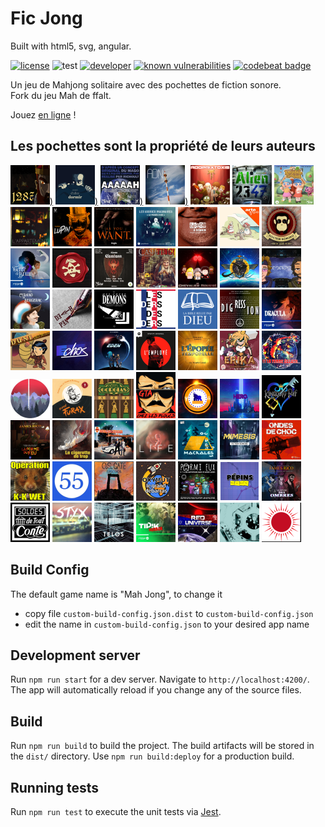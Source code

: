 # Fic Jong

Built with html5, svg, angular.

[![license](https://img.shields.io/github/license/ffalt/mah.svg)](http://opensource.org/licenses/MIT)
![test](https://github.com/ffalt/mah/workflows/test/badge.svg)
[![developer](https://img.shields.io/badge/developer-awesome-brightgreen.svg)](https://github.com/ffalt/mah)
[![known vulnerabilities](https://snyk.io/test/github/ffalt/mah/badge.svg)](https://snyk.io/test/github/ffalt/mah)
[![codebeat badge](https://codebeat.co/badges/021d3bc7-e512-473b-b99e-80e7650ba57f)](https://codebeat.co/projects/github-com-ffalt-mah-main)

Un jeu de Mahjong solitaire avec des pochettes de fiction sonore.  
Fork du jeu Mah de ffalt.

Jouez [en ligne](https://zenigata.github.io/ficjong/) !

## Les pochettes sont la propriété de leurs auteurs
[![1287](/src/assets/svg/ficson/01.png))](http://1287.aerrond.com/)
[![AAAAAH](/src/assets/svg/ficson/02.png))](https://javras.fr/sagas-mp3/aaaaah/)
[![Avant d'aller dormir](/src/assets/svg/ficson/03.png))](https://avantdallerdormir.fr/episodes.html)
[![ADN 2082](/src/assets/svg/ficson/04.png))](https://www.studiotjp.com/adn2082/)
[![Adoprixtoxis](/src/assets/svg/ficson/05.png)](https://www.capitainegloomy.com/episodes/)
[![Alien 2347](/src/assets/svg/ficson/06.png)](https://www.alien2347.com/)
[![Amydale Crossing](/src/assets/svg/ficson/07.png)](https://javras.fr/sagas-mp3/amydale-crossing/)
[![L'Appartement](/src/assets/svg/ficson/08.png)](https://www.studiotjp.com/appartement/)
[![Arsène Lupin, gentleman cambrioleur](/src/assets/svg/ficson/09.png)](https://studiominuit.com/podcast/22/arsene-lupin-gentleman-cambrioleur)
[![As You Want.](/src/assets/svg/ficson/10.png)](https://www.engle.fr/as-you-want)
[![Les Assises Imaginaires](/src/assets/svg/ficson/11.png)](https://shows.acast.com/les-assises-imaginaires)
[![Bisou à demain](/src/assets/svg/ficson/12.png)](https://soundcloud.com/user-989394393/sets/bisou-a-demain)
[![Anne Bonny, la reine des pirates](/src/assets/svg/ficson/13.png)](https://www.arteradio.com/serie/anne_bonny_la_reine_des_pirates/2400)
[![Docteur Bonobo Show](/src/assets/svg/ficson/14.png)](https://www.youtube.com/watch?v=RNDLM1oR0UU&list=PLJzNvGT45xJyKMKlIFQeaN2uWFO3Bspyc)
[![Terre de Brume](/src/assets/svg/ficson/15.png)](https://lavoixdanstatete.com/podcast/terre-de-brume/)
[![Le Cacao Qui Tue](/src/assets/svg/ficson/16.png)](https://www.youtube.com/@lecacaoquitue8900)
[![Camlann](/src/assets/svg/ficson/17.png)](https://javras.fr/sagas-mp3/camlann/)
[![CA$HTING](/src/assets/svg/ficson/18.png)](http://www.cashting.teamjavras.fr/)
[![Le Chevalier Bourré](/src/assets/svg/ficson/19.png)](http://chevalierbourre.studiosfal.com/)
[![Clyde Vanilla](/src/assets/svg/ficson/20.png)](https://podcloud.fr/podcast/clydevanilla)
[![Cockpit](/src/assets/svg/ficson/21.png)](https://cockpitlaserie.lepodcast.fr/)
[![Cyrano de Bergerac](/src/assets/svg/ficson/22.png)](https://cyranodebergerac.lepodcast.fr/)
[![Death Pen](/src/assets/svg/ficson/23.png)](https://maceprod.jimdofree.com/sagas-mp3/)
[![Oranu - Mes Chers Démons](/src/assets/svg/ficson/24.png)](https://www.youtube.com/watch?v=Og4FDA0E8yE)
[![Les Ders des Ders](/src/assets/svg/ficson/25.png)](http://www.pharzor.fr/les-ders-des-ders)
[![La Bible relue par Dieu](/src/assets/svg/ficson/26.png)](http://dequaliter.com/)
[![Digression](/src/assets/svg/ficson/27.png)](https://audiodidact.fr/fiction-sonore/digression-2021/)
[![Dracula](/src/assets/svg/ficson/28.png)](https://auvio.rtbf.be/emission/dracula-24068)
[![Dune pour les Nuls](/src/assets/svg/ficson/29.png)](https://freganletohic.wixsite.com/dune)
[![ECHOS](/src/assets/svg/ficson/30.png)](https://www.youtube.com/watch?v=kjAO_QhgcmU&list=PL2_6NWjFJ82JvYbr6H0nQF_T9o12WiiKl)
[![Eden](/src/assets/svg/ficson/31.png)](https://www.audiodramax.com/eden/)
[![L'employé](/src/assets/svg/ficson/32.png)](https://open.spotify.com/show/4eG0p1ECR2jxiMAg9YGJaE?si=r8qlGesjTeOQvRoF6Om4Lg&nd=1)
[![L'épopée temporelle](/src/assets/svg/ficson/33.png)](https://www.youtube.com/watch?v=XZnySZWeSJM&list=PLN-TcjS0qZKXFfIUWXxv9bvs19868yJiJ)
[![Erika et les princes en détresse](/src/assets/svg/ficson/34.png)](https://javras.fr/sagas-mp3/erika-et-les-princes-en-detresse/)
[![Et la Terre éclata...](/src/assets/svg/ficson/35.png)](https://boum.studiotjp.com/)
[![Forêt/Cache/Arbre](/src/assets/svg/ficson/36.png)](https://www.foretcachearbre.com/)
[![Signé Furax](/src/assets/svg/ficson/37.png)](http://www.signefurax.fr/)
[![Hôtel Gorgias](/src/assets/svg/ficson/38.png)](https://podcastaddict.com/podcast/3918620)
[![GTA chez les ploucs](/src/assets/svg/ficson/39.png)](https://podtail.com/podcast/gta-chez-les-ploucs/)
[![Hectore ou les Chroniques d'un Rastronaute](/src/assets/svg/ficson/40.png)](https://labsurdeloutre.wordpress.com/)
[![HERO](/src/assets/svg/ficson/41.png)](https://belisairhouse.net/feuilletons/hero/)
[![Kingdom Paf](/src/assets/svg/ficson/42.png)](http://www.kingdompaf.com/)
[![James Rico - La forme du Feu](/src/assets/svg/ficson/43.png)](https://audiodidact.fr/podcast/james-rico-vol-05-la-forme-du-feu/)
[![La cigarette de trop](/src/assets/svg/ficson/44.png)](https://www.youtube.com/watch?v=zaSqq7eit2w&list=PLEMsO0HeuSFg9WRr12aNxxg6Ut5Q1Euvm)
[![Les Pourfendeurs](/src/assets/svg/ficson/45.png)](https://pourfendeurs.studiotjp.com/)
[![L I F E](/src/assets/svg/ficson/46.png)](https://podcloud.fr/podcast/monosaudiodidact/episode/life)
[![Macrales](/src/assets/svg/ficson/47.png)](https://lvdt-studio.com/macrales-2/)
[![Mimesis](/src/assets/svg/ficson/48.png)](https://podcast.ausha.co/mimesis-la-fiction-sonore)
[![Ondes de Choc](/src/assets/svg/ficson/49.png)](https://www.youtube.com/watch?v=H3So4ZhhlTc&list=PLS5yJA4qrZBmUuGH_hio3gAY3tKLpcDsn)
[![Opération K-K Wet](/src/assets/svg/ficson/50.png)](https://geekforeverprod.wixsite.com/geek-forever-prod/op%C3%A9ration-k-k-wet)
[![Ornain](/src/assets/svg/ficson/51.png)](https://shows.acast.com/fiqtion)
[![O.S. GATE](/src/assets/svg/ficson/52.png)](https://khelian.wixsite.com/osgate/)
[![Oxymut](/src/assets/svg/ficson/53.png)](https://www.linaudible.com/category/oxymut/)
[![Parmi eux](/src/assets/svg/ficson/54.png)](https://www.youtube.com/watch?v=xaoUO58MY3E)
[![Pépins sous la start-up](/src/assets/svg/ficson/55.png)](https://avent.netophonix.com/2020/)
[![James Rico - Le Joyau des Ombres](/src/assets/svg/ficson/56.png)](https://audiodidact.fr/podcast/james-rico-vol-02-le-joyau-des-ombres/)
[![Soldes de tout conte](/src/assets/svg/ficson/57.png)](https://linktr.ee/Podcut_Fictions)
[![Styx](/src/assets/svg/ficson/58.png)](https://styx.studiotjp.com/)
[![TELOS](/src/assets/svg/ficson/59.png)](https://orsonproductions.com/telos/)
[![Tipik Horror](/src/assets/svg/ficson/60.png)](https://auvio.rtbf.be/media/tipik-horror-felix-natalis-2952967)
[![Red Universe](/src/assets/svg/ficson/61.png)](https://reduniverse.fr/)
[![Le Vaisseau](/src/assets/svg/ficson/62.png)](https://studiotjp.com/vaisseau/)
[![Voyage vers le sud](/src/assets/svg/ficson/63.png)](http://dequaliter.com/)

## Build Config

The default game name is "Mah Jong", to change it 
* copy file `custom-build-config.json.dist` to `custom-build-config.json`
* edit the name in `custom-build-config.json` to your desired app name

## Development server

Run `npm run start` for a dev server. Navigate to `http://localhost:4200/`. The app will automatically reload if you change any of the source files.

## Build

Run `npm run build` to build the project. The build artifacts will be stored in the `dist/` directory. Use `npm run build:deploy` for a production build.

## Running tests

Run `npm run test` to execute the unit tests via [Jest](https://jestjs.io/).
